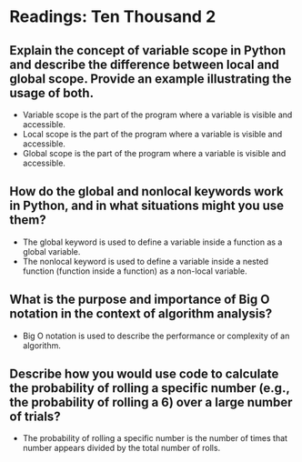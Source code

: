 # Readings: Ten Thousand 2

## Explain the concept of variable scope in Python and describe the difference between local and global scope. Provide an example illustrating the usage of both.

* Variable scope is the part of the program where a variable is visible and accessible.
* Local scope is the part of the program where a variable is visible and accessible.
* Global scope is the part of the program where a variable is visible and accessible.

## How do the global and nonlocal keywords work in Python, and in what situations might you use them?

* The global keyword is used to define a variable inside a function as a global variable.
* The nonlocal keyword is used to define a variable inside a nested function (function inside a function) as a non-local variable.

## What is the purpose and importance of Big O notation in the context of algorithm analysis?

* Big O notation is used to describe the performance or complexity of an algorithm.

## Describe how you would use code to calculate the probability of rolling a specific number (e.g., the probability of rolling a 6) over a large number of trials?

* The probability of rolling a specific number is the number of times that number appears divided by the total number of rolls.
